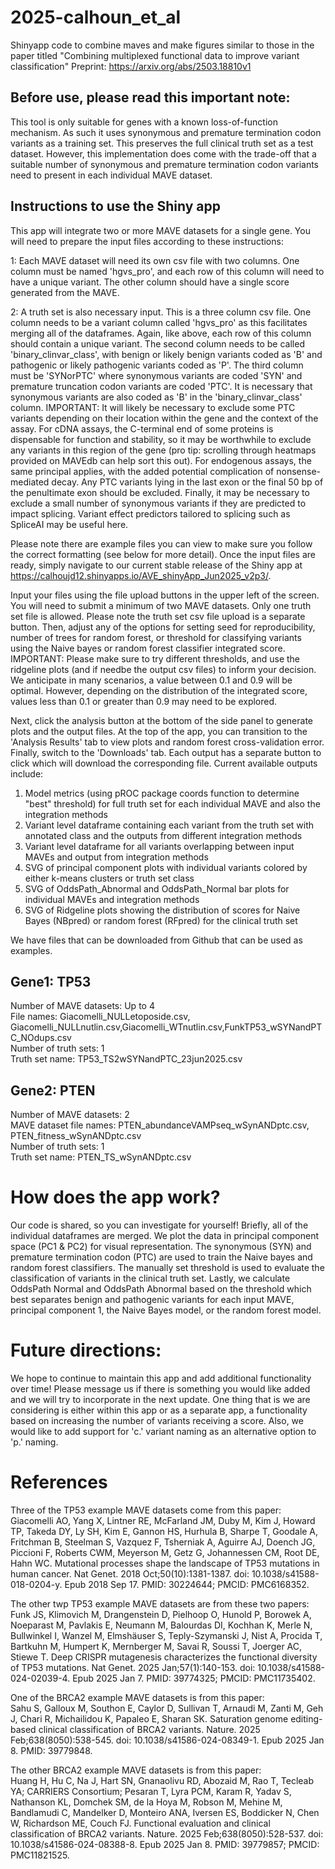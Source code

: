 # 2025-calhoun_et_al
Shinyapp code to combine maves and make figures similar to those in the paper titled "Combining multiplexed functional data to improve variant classification" Preprint: https://arxiv.org/abs/2503.18810v1

## Before use, please read this important note:  
This tool is only suitable for genes with a known loss-of-function mechanism. As such it uses synonymous and premature termination codon variants as a training set. This preserves the full clinical truth set as a test dataset. However, this implementation does come with the trade-off that a suitable number of synonymous and premature termination codon variants need to present in each individual MAVE dataset.

## Instructions to use the Shiny app

This app will integrate two or more MAVE datasets for a single gene. You will need to prepare the input files according to these instructions:

1: Each MAVE dataset will need its own csv file with two columns. One column must be named 'hgvs_pro', and each row of this column will need to have a unique variant. The other column should have a single score generated from the MAVE.

2: A truth set is also necessary input. This is a three column csv file. One column needs to be a variant column called 'hgvs_pro' as this facilitates merging all of the dataframes. Again, like above, each row of this column should contain a unique variant. The second column needs to be called 'binary_clinvar_class', with benign or likely benign variants coded as 'B' and pathogenic or likely pathogenic variants coded as 'P'. The third column must be 'SYNorPTC' where synonymous variants are coded 'SYN' and premature truncation codon variants are coded 'PTC'. It is necessary that synonymous variants are also coded as 'B' in the 'binary_clinvar_class' column.  IMPORTANT: It will likely be necessary to exclude some PTC variants depending on their location within the gene and the context of the assay. For cDNA assays, the C-terminal end of some proteins is dispensable for function and stability, so it may be worthwhile to exclude any variants in this region of the gene (pro tip: scrolling through heatmaps provided on MAVEdb can help sort this out). For endogenous assays, the same principal applies, with the added potential complication of nonsense-mediated decay. Any PTC variants lying in the last exon or the final 50 bp of the penultimate exon should be excluded. Finally, it may be necessary to exclude a small number of synonymous variants if they are predicted to impact splicing. Variant effect predictors tailored to splicing such as SpliceAI may be useful here.   

Please note there are example files you can view to make sure you follow the correct formatting (see below for more detail). Once the input files are ready, simply navigate to our current stable release of the Shiny app at https://calhoujd12.shinyapps.io/AVE_shinyApp_Jun2025_v2p3/.

Input your files using the file upload buttons in the upper left of the screen. You will need to submit a minimum of two MAVE datasets. Only one truth set file is allowed. Please note the truth set csv file upload is a separate button.  Then, adjust any of the options for setting seed for reproducibility, number of trees for random forest, or threshold for classifying variants using the Naive bayes or random forest classifier integrated score. IMPORTANT: Please make sure to try different thresholds, and use the ridgeline plots (and if needbe the output csv files) to inform your decision. We anticipate in many scenarios, a value between 0.1 and 0.9 will be optimal. However, depending on the distribution of the integrated score, values less than 0.1 or greater than 0.9 may need to be explored.  


Next, click the analysis button at the bottom of the side panel to generate plots and the output files. At the top of the app, you can transition to the 'Analysis Results' tab to view plots and random forest cross-validation error. Finally, switch to the 'Downloads' tab. Each output has a separate button to click which will download the corresponding file. Current available outputs include:

1. Model metrics (using pROC package coords function to determine "best" threshold) for full truth set for each individual MAVE and also the integration methods  
2. Variant level dataframe containing each variant from the truth set with annotated class and the outputs from different integration methods  
3. Variant level dataframe for all variants overlapping between input MAVEs and output from integration methods  
4. SVG of principal component plots with individual variants colored by either k-means clusters or truth set class  
5. SVG of OddsPath_Abnormal and OddsPath_Normal bar plots for individual MAVEs and integration methods  
6. SVG of Ridgeline plots showing the distribution of scores for Naive Bayes (NBpred) or random forest (RFpred) for the clinical truth set  

We have files that can be downloaded from Github that can be used as examples.

## Gene1: TP53  
Number of MAVE datasets: Up to 4  
File names: Giacomelli_NULLetoposide.csv, Giacomelli_NULLnutlin.csv,Giacomelli_WTnutlin.csv,FunkTP53_wSYNandPTC_NOdups.csv  
Number of truth sets: 1  
Truth set name: TP53_TS2wSYNandPTC_23jun2025.csv  
  
## Gene2: PTEN  
Number of MAVE datasets: 2  
MAVE dataset file names: PTEN_abundanceVAMPseq_wSynANDptc.csv, PTEN_fitness_wSynANDptc.csv  
Number of truth sets: 1  
Truth set name: PTEN_TS_wSynANDptc.csv  

# How does the app work?  

Our code is shared, so you can investigate for yourself! Briefly, all of the individual dataframes are merged. We plot the data in principal component space (PC1 & PC2) for visual representation. The synonymous (SYN) and premature termination codon (PTC) are used to train the Naive bayes and random forest classifiers. The manually set threshold is used to evaluate the classification of variants in the clinical truth set. Lastly, we calculate OddsPath Normal and OddsPath Abnormal based on the threshold which best separates benign and pathogenic variants for each input MAVE, principal component 1, the Naive Bayes model, or the random forest model.  

# Future directions:  

We hope to continue to maintain this app and add additional functionality over time! Please message us if there is something you would like added and we will try to incorporate in the next update. One thing that is we are considering is either within this app or as a separate app, a functionality based on increasing the number of variants receiving a score. Also, we would like to add support for 'c.' variant naming as an alternative option to 'p.' naming.  

# References

Three of the TP53 example MAVE datasets come from this paper:  
Giacomelli AO, Yang X, Lintner RE, McFarland JM, Duby M, Kim J, Howard TP, Takeda DY, Ly SH, Kim E, Gannon HS, Hurhula B, Sharpe T, Goodale A, Fritchman B, Steelman S, Vazquez F, Tsherniak A, Aguirre AJ, Doench JG, Piccioni F, Roberts CWM, Meyerson M, Getz G, Johannessen CM, Root DE, Hahn WC. Mutational processes shape the landscape of TP53 mutations in human cancer. Nat Genet. 2018 Oct;50(10):1381-1387. doi: 10.1038/s41588-018-0204-y. Epub 2018 Sep 17. PMID: 30224644; PMCID: PMC6168352.

The other twp TP53 example MAVE datasets are from these two papers:  
Funk JS, Klimovich M, Drangenstein D, Pielhoop O, Hunold P, Borowek A, Noeparast M, Pavlakis E, Neumann M, Balourdas DI, Kochhan K, Merle N, Bullwinkel I, Wanzel M, Elmshäuser S, Teply-Szymanski J, Nist A, Procida T, Bartkuhn M, Humpert K, Mernberger M, Savai R, Soussi T, Joerger AC, Stiewe T. Deep CRISPR mutagenesis characterizes the functional diversity of TP53 mutations. Nat Genet. 2025 Jan;57(1):140-153. doi: 10.1038/s41588-024-02039-4. Epub 2025 Jan 7. PMID: 39774325; PMCID: PMC11735402.   

One of the BRCA2 example MAVE datasets is from this paper:  
Sahu S, Galloux M, Southon E, Caylor D, Sullivan T, Arnaudi M, Zanti M, Geh J, Chari R, Michailidou K, Papaleo E, Sharan SK. Saturation genome editing-based clinical classification of BRCA2 variants. Nature. 2025 Feb;638(8050):538-545. doi: 10.1038/s41586-024-08349-1. Epub 2025 Jan 8. PMID: 39779848.

The other BRCA2 example MAVE datasets is from this paper:  
Huang H, Hu C, Na J, Hart SN, Gnanaolivu RD, Abozaid M, Rao T, Tecleab YA; CARRIERS Consortium; Pesaran T, Lyra PCM, Karam R, Yadav S, Nathanson KL, Domchek SM, de la Hoya M, Robson M, Mehine M, Bandlamudi C, Mandelker D, Monteiro ANA, Iversen ES, Boddicker N, Chen W, Richardson ME, Couch FJ. Functional evaluation and clinical classification of BRCA2 variants. Nature. 2025 Feb;638(8050):528-537. doi: 10.1038/s41586-024-08388-8. Epub 2025 Jan 8. PMID: 39779857; PMCID: PMC11821525.

